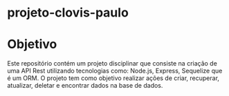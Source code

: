 # projeto-clovis-paulo

<h1>Objetivo</h1>
Este repositório contém um projeto disciplinar que consiste na criação de uma API Rest utilizando tecnologias como: Node.js, Express, Sequelize que é um ORM.
O projeto tem como objetivo realizar ações de criar, recuperar, atualizar, deletar e encontrar dados na base de dados.
